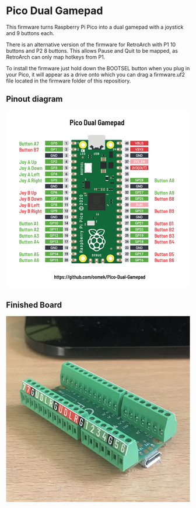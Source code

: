 # Pico Dual Gamepad

This firmware turns Raspberry Pi Pico into a dual gamepad with a joystick and 9 buttons each.

There is an alternative version of the firmware for RetroArch with P1 10 buttons and P2 8 buttons.
This allows Pause and Quit to be mapped, as RetroArch can only map hotkeys from P1.

To install the firmware just hold down the BOOTSEL button when you plug in your Pico, it will appear as a drive onto which you can drag a firmware.uf2 file located in the firmware folder of this repositiory.


## Pinout diagram

![pinout](https://github.com/oomek/Pico-Dual-Gamepad/blob/master/pinout.png)


## Finished Board

![board](https://github.com/oomek/Pico-Dual-Gamepad/blob/master/board.png)
